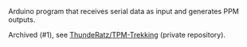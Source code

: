 Arduino program that receives serial data as input and generates PPM outputs.

Archived (#1), see [ThundeRatz/TPM-Trekking](https://github.com/ThundeRatz/TPM-Trekking) (private repository).

